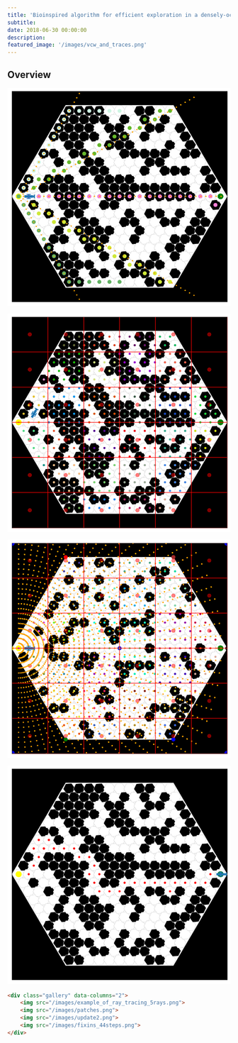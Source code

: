 ```yaml
---
title: 'Bioinspired algorithm for efficient exploration in a densely-occluded environment'
subtitle:
date: 2018-06-30 00:00:00
description:
featured_image: '/images/vcw_and_traces.png'
---
```


## Overview


![raytracing](/images/example_of_ray_tracing_5rays.png)

![patches](/images/patches.png)

![patches_and_raytracing](/images/update2.png)

![all_fixins](/images/fixins_44steps.png)

```html
<div class="gallery" data-columns="2">
    <img src="/images/example_of_ray_tracing_5rays.png">
    <img src="/images/patches.png">
    <img src="/images/update2.png">
    <img src="/images/fixins_44steps.png">
</div>
```
